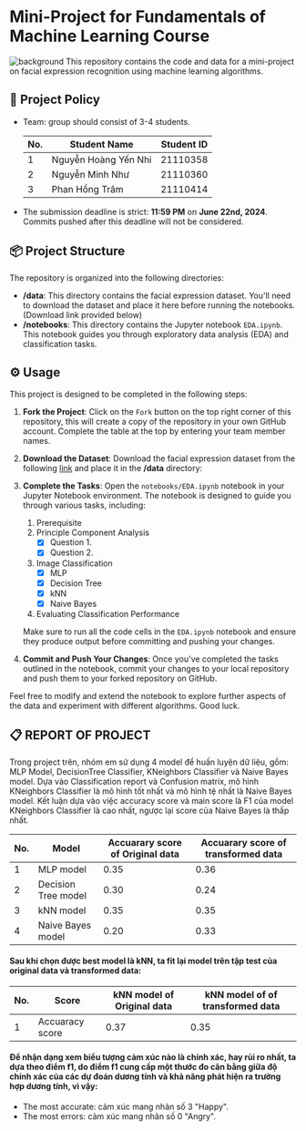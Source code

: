 # Mini-Project for Fundamentals of Machine Learning Course
![background](./materials/ai_wp.jpg)
This repository contains the code and data for a mini-project on facial expression recognition using machine learning algorithms.

## 📑 Project Policy
- Team: group should consist of 3-4 students.

    |No.| Student Name    | Student ID |
    | --------| -------- | ------- |
    |1|Nguyễn Hoàng Yến Nhi|21110358|
    |2|Nguyễn Minh Như|21110360|
    |3|Phan Hồng Trâm|21110414|

- The submission deadline is strict: **11:59 PM** on **June 22nd, 2024**. Commits pushed after this deadline will not be considered.

## 📦 Project Structure

The repository is organized into the following directories:

- **/data**: This directory contains the facial expression dataset. You'll need to download the dataset and place it here before running the notebooks. (Download link provided below)
- **/notebooks**: This directory contains the Jupyter notebook ```EDA.ipynb```. This notebook guides you through exploratory data analysis (EDA) and classification tasks.

## ⚙️ Usage

This project is designed to be completed in the following steps:

1. **Fork the Project**: Click on the ```Fork``` button on the top right corner of this repository, this will create a copy of the repository in your own GitHub account. Complete the table at the top by entering your team member names.

2. **Download the Dataset**: Download the facial expression dataset from the following [link](https://mega.nz/file/foM2wDaa#GPGyspdUB2WV-fATL-ZvYj3i4FqgbVKyct413gxg3rE) and place it in the **/data** directory:

3. **Complete the Tasks**: Open the ```notebooks/EDA.ipynb``` notebook in your Jupyter Notebook environment. The notebook is designed to guide you through various tasks, including:
    
    1. Prerequisite
    2. Principle Component Analysis
       - [x] Question 1.
       - [x] Question 2.
    3. Image Classification
       - [x] MLP 
       - [x] Decision Tree
       - [x] kNN
       - [x] Naive Bayes
    4. Evaluating Classification Performance
    

    Make sure to run all the code cells in the ```EDA.ipynb``` notebook and ensure they produce output before committing and pushing your changes.

4. **Commit and Push Your Changes**: Once you've completed the tasks outlined in the notebook, commit your changes to your local repository and push them to your forked repository on GitHub.


Feel free to modify and extend the notebook to explore further aspects of the data and experiment with different algorithms. Good luck.

## 📋 REPORT OF PROJECT
Trong project trên, nhóm em sử dụng 4 model để huấn luyện dữ liệu, gồm: MLP Model, DecisionTree Classifier, KNeighbors Classifier và Naive Bayes model. Dựa vào Classification report và Confusion matrix, mô hình KNeighbors Classifier là mô hình tốt nhất và mô hình tệ nhất là Naive Bayes model. Kết luận dựa vào việc accuracy score và main score là F1 của model KNeighbors Classifier là cao nhất, ngược lại score của Naive Bayes là thấp nhất. 

|No.| Model    | Accuarary score of Original data|Accuarary score of transformed data|
| --------| -------- | ------- |------- |
|1|MLP model|0.35|0.36|
|2|Decision Tree model|0.30|0.24|
|3|kNN model|0.35|0.35|
|4|Naive Bayes model|0.20|0.33|

#### Sau khi chọn được best model là kNN, ta fit lại model trên tập test của original data và transformed data:
|No.| Score   | kNN model of Original data|kNN model of of transformed data|
| --------| -------- | ------- |------- |
|1|Accuaracy score|0.37|0.35|

#### Để nhận dạng xem biểu tượng cảm xúc nào là chính xác, hay rủi ro nhất, ta dựa theo điểm f1, do điểm f1 cung cấp một thước đo cân bằng giữa độ chính xác của các dự đoán dương tính và khả năng phát hiện ra trường hợp dương tính, vì vậy:
- The most accurate: cảm xúc mang nhãn số 3 "Happy".
- The most errors: cảm xúc mang nhãn số 0 "Angry".
